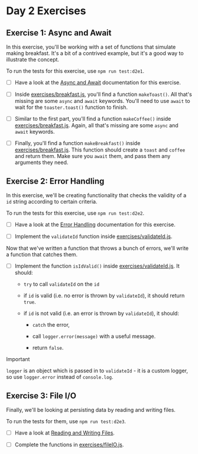 # Day 2 Exercises

## Exercise 1: Async and Await

In this exercise, you'll be working with a set of functions that simulate making
breakfast. It's a bit of a contrived example, but it's a good way to illustrate
the concept.

To run the tests for this exercise, use `npm run test:d2e1`.

- [ ] Have a look at the
      [Async and Await](https://tech-docs.corndel.com/js/async-await.html)
      documentation for this exercise.

- [ ] Inside [exercises/breakfast.js](/exercises/breakfast.js), you'll find a
      function `makeToast()`. All that's missing are some `async` and `await`
      keywords. You'll need to use `await` to wait for the `toaster.toast()`
      function to finish.

- [ ] Similar to the first part, you'll find a function `makeCoffee()` inside
      [exercises/breakfast.js](/exercises/breakfast.js). Again, all that's
      missing are some `async` and `await` keywords.

- [ ] Finally, you'll find a function `makeBreakfast()` inside
      [exercises/breakfast.js](/exercises/breakfast.js). This function should
      create a `toast` and `coffee` and return them. Make sure you `await` them,
      and pass them any arguments they need.

## Exercise 2: Error Handling

In this exercise, we'll be creating functionality that checks the validity of a
`id` string according to certain criteria.

To run the tests for this exercise, use `npm run test:d2e2`.

- [ ] Have a look at the
      [Error Handling](https://tech-docs.corndel.com/js/handling-errors.html)
      documentation for this exercise.

- [ ] Implement the `validateId` function inside
      [exercises/validateId.js](/exercises/validateId.js).

Now that we've written a function that throws a bunch of errors, we'll write a
function that catches them.

- [ ] Implement the function `isIdValid()` inside
      [exercises/validateId.js](/exercises/validateId.js). It should:

  - `try` to call `validateId` on the `id`

  - if `id` is valid (i.e. no error is thrown by `validateId`), it should return
    `true`.

  - if `id` is not valid (i.e. an error is thrown by `validateId`), it should:

    - `catch` the error,

    - call `logger.error(message)` with a useful message.

    - return `false`.

> [!IMPORTANT]
>
> `logger` is an object which is passed in to `validateId` - it is a custom
> logger, so use `logger.error` instead of `console.log`.

## Exercise 3: File I/O

Finally, we'll be looking at persisting data by reading and writing files.

To run the tests for them, use `npm run test:d2e3`.

- [ ] Have a look at
      [Reading and Writing Files](https://tech-docs.corndel.com/js/reading-and-writing-files.html).

- [ ] Complete the functions in [exercises/fileIO.js](/exercises/fileIO.js).
